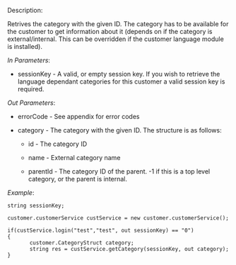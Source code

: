 <properties date="2016-06-24"
SortOrder="122"
/>

Description:

Retrives the category with the given ID. The category has to be available for the customer to get information about it (depends on if the category is external/internal. This can be overridden if the customer language module is installed).

 

*In Parameters*:

* sessionKey            - A valid, or empty session key. If you wish to retrieve the language dependant categories for this customer a valid session key is required.

 

*Out Parameters*:

* errorCode  - See appendix for error codes

* category   - The category with the given ID. The structure is as follows:

  * id                        - The category ID

  * name                   - External category name

  * parentId             - The category ID of the parent. -1 if this is a top level category, or the parent is internal.

 

*Example*:
```
string sessionKey;

customer.customerService custService = new customer.customerService();

if(custService.login("test","test", out sessionKey) == "0")
{
       customer.CategoryStruct category;
       string res = custService.getCategory(sessionKey, out category);
}
```